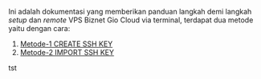 Ini adalah dokumentasi yang memberikan panduan langkah demi langkah _setup_ dan _remote_ VPS Biznet Gio Cloud via terminal, terdapat dua metode yaitu dengan cara:

1. [Metode-1 CREATE SSH KEY](https://github.com/PortraitDeveloper/setup-vps-biznet-gio/blob/main/metode1-remote-via-terminal.md)
2. [Metode-2 IMPORT SSH KEY](https://github.com/PortraitDeveloper/setup-vps-biznet-gio/blob/main/metode2-remote-via-terminal.md)


tst
